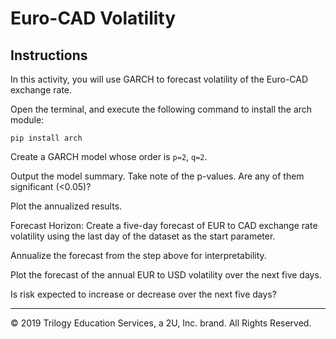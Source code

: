 # Euro-CAD Volatility

## Instructions

In this activity, you will use GARCH to forecast volatility of the Euro-CAD exchange rate.

Open the terminal, and execute the following command to install the arch module:

 `pip install arch`

Create a GARCH model whose order is `p=2`, `q=2`.

Output the model summary. Take note of the p-values. Are any of them significant (<0.05)?

Plot the annualized results.

Forecast Horizon: Create a five-day forecast of EUR to CAD exchange rate volatility using the last day of the dataset as the start parameter.

Annualize the forecast from the step above for interpretability.

Plot the forecast of the annual EUR to USD volatility over the next five days.

Is risk expected to increase or decrease over the next five days?

---

© 2019 Trilogy Education Services, a 2U, Inc. brand. All Rights Reserved.

